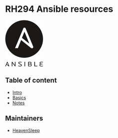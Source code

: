 # RH294 Ansible resources

<img src="images/ansible-logo.png" alt="Ansible logo" title="Ansible logo" height="150"/>

## Table of content

- [Intro](Intro.md)
- [Basics](Basics.md)
- [Notes](Notes.md)

## Maintainers

- [HeavenSleep](https://github.com/HeavenSleep)
